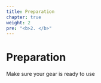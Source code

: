 ```yaml
---
title: Preparation
chapter: true
weight: 2
pre: "<b>2. </b>"
---
```


# Preparation

Make sure your gear is ready to use
